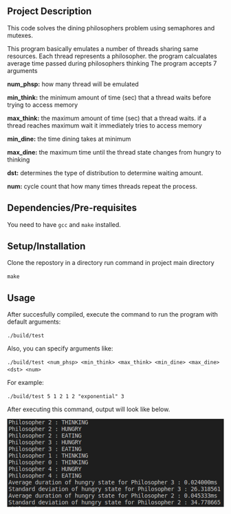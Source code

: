 ## Project Description
This code solves the dining philosophers problem using semaphores and mutexes. 

This program basically emulates a number of threads sharing same resources.
Each thread represents a philosopher.
the program calcualates average time passed during philosophers thinking
The program accepts 7 arguments

**num_phsp:**    how many thread will be emulated

**min_think:**   the minimum amount of time (sec) that a thread waits before trying to access memory

**max_think:**   the maximum amount  of time (sec) that a thread waits. if a thread reaches maximum wait it immediately tries to access memory

**min_dine:**    the time dining takes at minimum

**max_dine:**    the maximum time until the thread state changes from hungry to thinking

**dst:**         determines the type of distribution to determine waiting amount. 

**num:**         cycle count that how many times threads repeat the process.


## Dependencies/Pre-requisites

You need to have `gcc` and `make` installed.

## Setup/Installation

Clone the repostory in a directory
run command in project main directory

`make`

## Usage
After succesfully compiled, execute the command to run the program with default arguments:

`./build/test` 

Also, you can specify arguments like:

`./build/test <num_phsp> <min_think> <max_think> <min_dine> <max_dine> <dst> <num>`

For example:

`./build/test 5 1 2 1 2 "exponential" 3`

After executing this command, output will look like below.

![App screenshot](/data/ss.png)
